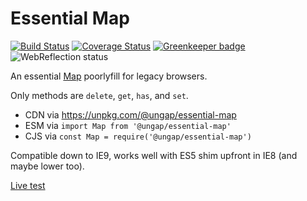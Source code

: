 # Essential Map

[![Build Status](https://travis-ci.com/ungap/essential-map.svg?branch=master)](https://travis-ci.com/ungap/essential-map) [![Coverage Status](https://coveralls.io/repos/github/ungap/essential-map/badge.svg?branch=master)](https://coveralls.io/github/ungap/essential-map?branch=master) [![Greenkeeper badge](https://badges.greenkeeper.io/ungap/essential-map.svg)](https://greenkeeper.io/) ![WebReflection status](https://offline.report/status/webreflection.svg)

An essential [Map](https://developer.mozilla.org/en-US/docs/Web/JavaScript/Reference/Global_Objects/Map) poorlyfill for legacy browsers.

Only methods are `delete`, `get`, `has`, and `set`.

  * CDN via https://unpkg.com/@ungap/essential-map
  * ESM via `import Map from '@ungap/essential-map'`
  * CJS via `const Map = require('@ungap/essential-map')`

Compatible down to IE9, works well with ES5 shim upfront in IE8 (and maybe lower too).

[Live test](https://ungap.github.io/essential-map/test/)
